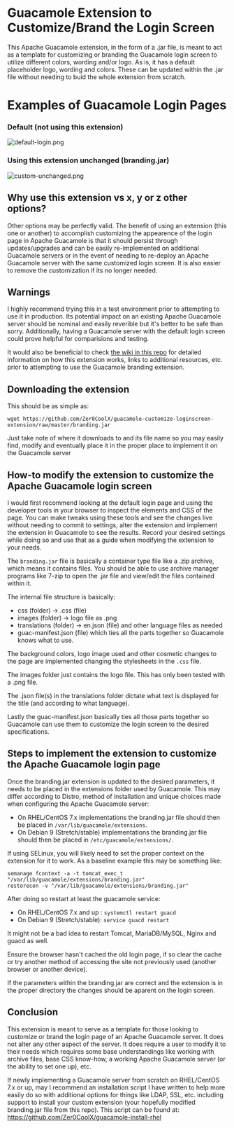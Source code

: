 # Guacamole Extension to Customize/Brand the Login Screen
This Apache Guacamole extension, in the form of a .jar file, is meant to act as a template for customizing or branding the Guacamole login screen to utilize different colors, wording and/or logo. As is, it has a default placeholder logo, wording and colors. These can be updated within the .jar file without needing to buid the whole extension from scratch.

# Examples of Guacamole Login Pages
### Default (not using this extension)
![default-login.png](https://github.com/Zer0CoolX/guacamole-customize-loginscreen-extension/blob/master/demo-resource/guac-default-login.PNG)
### Using this extension unchanged (branding.jar)
![custom-unchanged.png](https://github.com/Zer0CoolX/guacamole-customize-loginscreen-extension/blob/master/demo-resource/guac-cust-unchanged.PNG)

## Why use this extension vs x, y or z other options?
Other options may be perfectly valid. The benefit of using an extension (this one or another) to accomplish customizing the appearence of the login page in Apache Guacamole is that it should persist through updates/upgrades and can be easily re-implemented on additional Guacamole servers or in the event of needing to re-deploy an Apache Guacamole server with the same customized login screen. It is also easier to remove the customization if its no longer needed.

## Warnings
I highly recommend trying this in a test environment prior to attempting to use it in production. Its potential impact on an existing Apache Guacamole server should be nominal and easily reverible but it's better to be safe than sorry. Additionally, having a Guacamole server with the default login screen could prove helpful for comparisions and testing.

It would also be beneficial to check [the wiki in this repo](https://github.com/Zer0CoolX/guacamole-customize-loginscreen-extension/wiki) for detailed information on how this extension works, links to additional resources, etc. prior to attempting to use the Guacamole branding extension.

## Downloading the extension
This should be as simple as:
```
wget https://github.com/Zer0CoolX/guacamole-customize-loginscreen-extension/raw/master/branding.jar
```
Just take note of where it downloads to and its file name so you may easily find, modify and eventually place it in the proper place to implement it on the Guacamole server

## How-to modify the extension to customize the Apache Guacamole login screen
I would first recommend looking at the default login page and using the developer tools in your browser to inspect the elements and CSS of the page. You can make tweaks using these tools and see the changes live without needing to commit to settings, alter the extension and implement the extension in Guacamole to see the results. Record your desired settings while doing so and use that as a guide when modifying the extension to your needs.

The `branding.jar` file is basically a container type file like a .zip archive, which means it contains files. You should be able to use archive manager programs like 7-zip to open the .jar file and view/edit the files contained within it.

The internal file structure is basically:
* css (folder) -> .css (file)
* images (folder) -> logo file as .png
* translations (folder) -> en.json (file) and other language files as needed
* guac-manifest.json (file) which ties all the parts together so Guacamole knows what to use.

The background colors, logo image used and other cosmetic changes to the page are implemented changing the stylesheets in the `.css` file. 

The images folder just contains the logo file. This has only been tested with a .png file. 

The .json file(s) in the translations folder dictate what text is displayed for the title (and according to what language). 

Lastly the guac-manifest.json basically ties all those parts together so Guacamole can use them to customize the login screen to the desired specifications.

## Steps to implement the extension to customize the Apache Guacamole login page
Once the branding.jar extension is updated to the desired parameters, it needs to be placed in the extensions folder used by Guacamole. This may differ according to Distro, method of installation and unique choices made when configuring the Apache Guacamole server:

* On RHEL/CentOS 7.x implementations the branding.jar file should then be placed in `/var/lib/guacamole/extensions`.
* On Debian 9 (Stretch/stable) implementations the branding.jar file should then be placed in  `/etc/guacamole/extensions/`.

If using SELinux, you will likely need to set the proper context on the extension for it to work. As a baseline example this may be something like:
```
semanage fcontext -a -t tomcat_exec_t "/var/lib/guacamole/extensions/branding.jar"
restorecon -v "/var/lib/guacamole/extensions/branding.jar"
```
After doing so restart at least the guacamole service:

* On RHEL/CentOS 7.x and up : `systemctl restart guacd` 
* On Debian 9 (Stretch/stable): `service guacd restart`

It might not be a bad idea to restart Tomcat, MariaDB/MySQL, Nginx and guacd as well.

Ensure the browser hasn't cached the old login page, if so clear the cache or try another method of accessing the site not previously used (another browser or another device).

If the parameters within the branding.jar are correct and the extension is in the proper directory the changes should be aparent on the login screen.

## Conclusion
This extension is meant to serve as a template for those looking to customize or brand the login page of an Apache Guacamole server. It does not alter any other aspect of the server. It does require a user to modify it to their needs which requires some base understandings like working with archive files, base CSS know-how, a working Apache Guacamole server (or the ability to set one up), etc.

If newly implementing a Guacamole server from scratch on RHEL/CentOS 7.x or up, may I recommend an installation script I have written to help more easily do so with additional options for things like LDAP, SSL, etc. including support to install your custom extension (your hopefully modified branding.jar file from this repo). This script can be found at:
https://github.com/Zer0CoolX/guacamole-install-rhel
